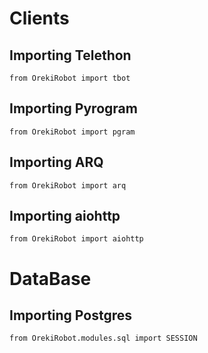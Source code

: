 # Clients
## Importing Telethon
```python3
from OrekiRobot import tbot
```
## Importing Pyrogram
```python3
from OrekiRobot import pgram
```
## Importing ARQ
```python3
from OrekiRobot import arq
```
## Importing aiohttp
```python3
from OrekiRobot import aiohttp
```
# DataBase
## Importing Postgres
```python3
from OrekiRobot.modules.sql import SESSION
```
